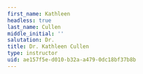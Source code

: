 ```yaml
---
first_name: Kathleen
headless: true
last_name: Cullen
middle_initial: ''
salutation: Dr.
title: Dr. Kathleen Cullen
type: instructor
uid: ae157f5e-d010-b32a-a479-0dc18bf37b8b
---
```

